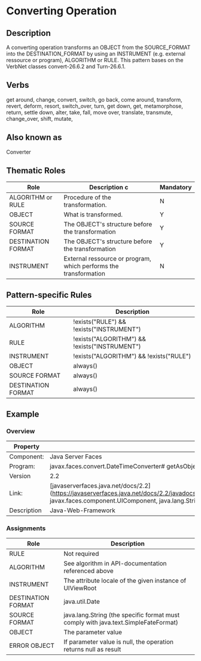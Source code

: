 # Converting Operation 

## Description 
A converting operation transforms an OBJECT from the SOURCE_FORMAT into the DESTINATION_FORMAT by using an INSTRUMENT (e.g. external ressource or program), ALGORITHM or RULE. This pattern bases on the VerbNet classes convert-26.6.2 and Turn-26.6.1.

## Verbs
get around, change, convert, switch, go back, come around, transform, revert, deform, resort, switch_over, turn, get down, get, metamorphose, 
return, settle down, alter, take, fall, move over, translate, transmute, change_over, shift, mutate,


## Also known as
Converter

## Thematic Roles

|  Role            | Description  c                                                   |Mandatory
|------------------|------------------------------------------------------------------|---------
|ALGORITHM or RULE | Procedure of the transformation.                                 | N
|OBJECT            | What is transformed.                                             | Y
|SOURCE FORMAT     | The OBJECT's structure before the transformation                 | Y
|DESTINATION FORMAT| The OBJECT's structure before the transformation                 | Y
|INSTRUMENT        | External ressource or program, which performs the transformation | N

## Pattern-specific Rules

|  Role            | Description                                            
|------------------|--------------------------------------------------------
|ALGORITHM         | !exists("RULE") && !exists("INSTRUMENT")
|RULE              | !exists("ALGORITHM") && !exists("INSTRUMENT")
|INSTRUMENT        | !exists("ALGORITHM") && !exists("RULE")
|OBJECT            | always()
|SOURCE FORMAT     | always()
|DESTINATION FORMAT| always()

## Example

### Overview

| Property          | Description
|-------------------|--------------------------------------------------------
|Component:         | Java Server Faces 
|Program:           | javax.faces.convert.DateTimeConverter# getAsObject
|Version            | 2.2
|Link:              | [javaserverfaces.java.net/docs/2.2](https://javaserverfaces.java.net/docs/2.2/javadocs/javax/faces/convert/DateTimeConverter.html#getAsObject(javax.faces.context.FacesContext, javax.faces.component.UIComponent, java.lang.String))
|Description        | Java-Web-Framework

### Assignments

|  Role            | Description                                            
|------------------|--------------------------------------------------------
|RULE              | Not required
|ALGORITHM         | See algorithm in API-documentation referenced above
|INSTRUMENT        | The attribute locale of the given instance of UIViewRoot
|DESTINATION FORMAT| java.util.Date
|SOURCE FORMAT     | java.lang.String (the specific format must comply with java.text.SimpleFateFormat)
|OBJECT            | The parameter value
|ERROR OBJECT      | If parameter value is null, the operation returns null as result

